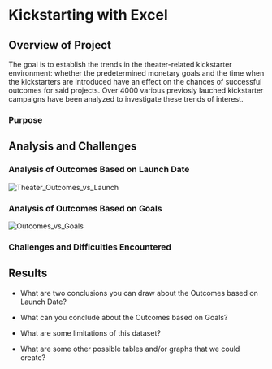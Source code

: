 # Kickstarting with Excel

## Overview of Project
The goal is to establish the trends in the theater-related kickstarter environment: whether the predetermined monetary goals and the time when the kickstarters are introduced have an effect on the chances of successful outcomes for said projects. Over 4000 various previosly lauched kickstarter campaigns have been analyzed to investigate these trends of interest.
### Purpose

## Analysis and Challenges

### Analysis of Outcomes Based on Launch Date
![Theater_Outcomes_vs_Launch](https://user-images.githubusercontent.com/99566803/157083064-dcf6fbf9-af52-489d-ad9b-c57fecd033dd.png)

### Analysis of Outcomes Based on Goals
![Outcomes_vs_Goals](https://user-images.githubusercontent.com/99566803/157083080-f034b1f6-ff13-4e2a-b063-df8f1be3b433.png)

### Challenges and Difficulties Encountered

## Results

- What are two conclusions you can draw about the Outcomes based on Launch Date?

- What can you conclude about the Outcomes based on Goals?

- What are some limitations of this dataset?

- What are some other possible tables and/or graphs that we could create?
